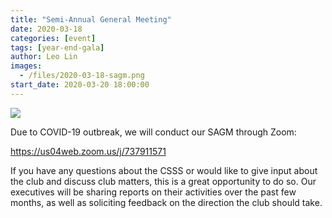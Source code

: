 ```yaml
---
title: "Semi-Annual General Meeting"
date: 2020-03-18
categories: [event]
tags: [year-end-gala]
author: Leo Lin
images:
  - /files/2020-03-18-sagm.png
start_date: 2020-03-20 18:00:00
---
```


![](/files/2020-03-18-sagm.png)

Due to COVID-19 outbreak, we will conduct our SAGM through Zoom:

https://us04web.zoom.us/j/737911571

If you have any questions about the CSSS or would like to give input about the club and discuss club matters, this is a great opportunity to do so. Our executives will be sharing reports on their activities over the past few months, as well as soliciting feedback on the direction the club should take.
